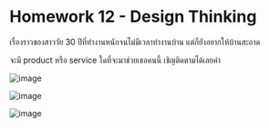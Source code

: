 # Homework 12 - Design Thinking
เรื่องราวของสาววัย 30 ปีที่ทำงานหนักจนไม่มีเวลาทำงานบ้าน แต่ก็ยังอยากให้บ้านสะอาด 

จะมี product หรือ service ใดที่จะมาช่วยเธอคนนี้ เชิญติดตามได้เลยค่า

![image](https://user-images.githubusercontent.com/78222887/122256236-0fab5f80-cef9-11eb-8853-94f221e3ced5.png)

![image](https://user-images.githubusercontent.com/78222887/122256322-25208980-cef9-11eb-8343-00391696e00e.png)

![image](https://user-images.githubusercontent.com/78222887/122256359-3073b500-cef9-11eb-9d9e-12f1f6f0bd5d.png)
